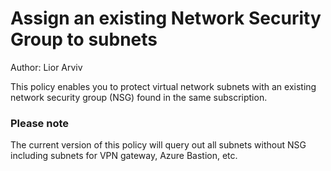 # Assign an existing Network Security Group to subnets
Author: Lior Arviv

This policy enables you to protect virtual network subnets with an existing network security group (NSG) found in the same subscription.

### Please note
The current version of this policy will query out all subnets without NSG including subnets for VPN gateway, Azure Bastion, etc.